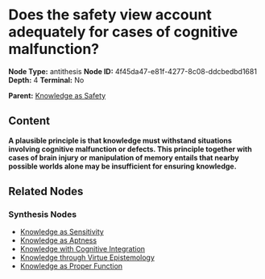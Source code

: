 # Does the safety view account adequately for cases of cognitive malfunction?

**Node Type:** antithesis
**Node ID:** 4f45da47-e81f-4277-8c08-ddcbedbd1681
**Depth:** 4
**Terminal:** No

**Parent:** [Knowledge as Safety](knowledge-as-safety-synthesis-951b308a-d743-471e-b239-8d05feac0df2.md)

## Content

**A plausible principle is that knowledge must withstand situations involving cognitive malfunction or defects. This principle together with cases of brain injury or manipulation of memory entails that nearby possible worlds alone may be insufficient for ensuring knowledge.**

## Related Nodes

### Synthesis Nodes

- [Knowledge as Sensitivity](knowledge-as-sensitivity-synthesis-716bdf4a-8404-47b3-a8c7-613f4c7391b6.md)
- [Knowledge as Aptness](knowledge-as-aptness-synthesis-8e5b11b6-ed32-4ffc-a2f6-afe51146814e.md)
- [Knowledge with Cognitive Integration](knowledge-with-cognitive-integration-synthesis-58e6a318-ad3b-481c-a36c-ed220ba3c837.md)
- [Knowledge through Virtue Epistemology](knowledge-through-virtue-epistemology-synthesis-da7c05c4-6d1a-49d5-83a2-baa25acbda91.md)
- [Knowledge as Proper Function](knowledge-as-proper-function-synthesis-d0364b4a-7698-4eb9-85b7-7996992ab7f0.md)
